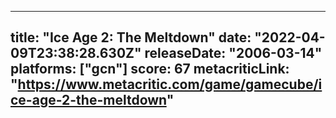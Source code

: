 
---
title: "Ice Age 2: The Meltdown"
date: "2022-04-09T23:38:28.630Z"
releaseDate: "2006-03-14"
platforms: ["gcn"]
score: 67
metacriticLink: "https://www.metacritic.com/game/gamecube/ice-age-2-the-meltdown"
---
